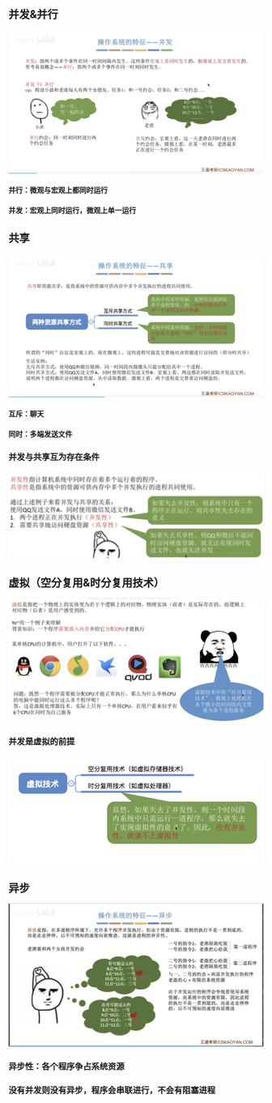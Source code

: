 


## 并发&并行
![输入图片说明](/imgs/2025-07-25/fwSAXQIsrEWrNayw.png)
#### 并行：微观与宏观上都同时运行
#### 并发：宏观上同时运行，微观上单一运行

## 共享
![输入图片说明](/imgs/2025-07-25/jDzL4NeRHuyHDauA.png)
#### 互斥：聊天
#### 同时：多端发送文件

### 并发与共享互为存在条件
![输入图片说明](/imgs/2025-07-25/0fTD0pnOEzT2e5ZL.png)

## 虚拟（空分复用&时分复用技术）
![输入图片说明](/imgs/2025-07-25/esLqigEhgOQkmLjN.png)

### 并发是虚拟的前提
![输入图片说明](/imgs/2025-07-25/JcdOoCULwTuJwy0v.png)

## 异步
![输入图片说明](/imgs/2025-07-25/iVdD9CM1fSApmCnk.png)
### 异步性：各个程序争占系统资源
### 没有并发则没有异步，程序会串联进行，不会有阻塞进程
<!--stackedit_data:
eyJoaXN0b3J5IjpbLTE3MTMwODcwNzVdfQ==
-->